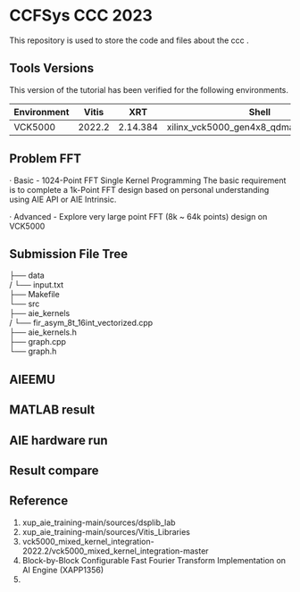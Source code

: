 # CCFSys CCC 2023
This repository is used to store the code and files about the ccc .

## Tools Versions

This version of the tutorial has been verified for the following environments. 

| Environment  | Vitis   |    XRT   | Shell | Notes |
|--------------|---------|----------|-------|-------|
| VCK5000      | 2022.2  | 2.14.384  | xilinx_vck5000_gen4x8_qdma_2_202220_1|  |

## Problem FFT
· Basic - 1024-Point FFT Single Kernel Programming
 The basic requirement is to complete a 1k-Point FFT design based on personal understanding using AIE API or AIE Intrinsic.
 
· Advanced - Explore very large point FFT (8k ~ 64k points) design on VCK5000

## Submission File Tree 
├── data  
/  └── input.txt  
├── Makefile  
└── src  
   ├── aie_kernels  
   /   └── fir_asym_8t_16int_vectorized.cpp  
   ├── aie_kernels.h  
   ├── graph.cpp  
   └── graph.h  

## AIEEMU

## MATLAB result

## AIE hardware run

## Result compare

## Reference
1. xup_aie_training-main/sources/dsplib_lab
2. xup_aie_training-main/sources/Vitis_Libraries
3. vck5000_mixed_kernel_integration-2022.2/vck5000_mixed_kernel_integration-master
4. Block-by-Block Configurable Fast Fourier Transform Implementation on AI Engine (XAPP1356)
5. 
